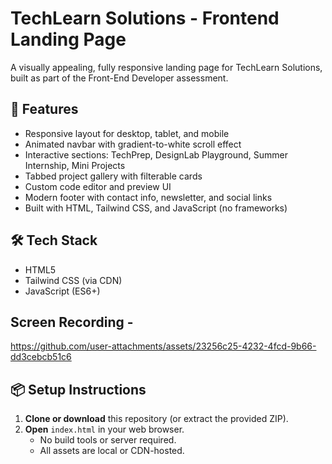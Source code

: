 # TechLearn Solutions - Frontend Landing Page

A visually appealing, fully responsive landing page for TechLearn Solutions, built as part of the Front-End Developer assessment.

## 🚀 Features
- Responsive layout for desktop, tablet, and mobile
- Animated navbar with gradient-to-white scroll effect
- Interactive sections: TechPrep, DesignLab Playground, Summer Internship, Mini Projects
- Tabbed project gallery with filterable cards
- Custom code editor and preview UI
- Modern footer with contact info, newsletter, and social links
- Built with HTML, Tailwind CSS, and JavaScript (no frameworks)

## 🛠️ Tech Stack
- HTML5
- Tailwind CSS (via CDN)
- JavaScript (ES6+)
## Screen Recording - 

https://github.com/user-attachments/assets/23256c25-4232-4fcd-9b66-dd3cebcb51c6


## 📦 Setup Instructions
1. **Clone or download** this repository (or extract the provided ZIP).
2. **Open** `index.html` in your web browser.
   - No build tools or server required.
   - All assets are local or CDN-hosted.



